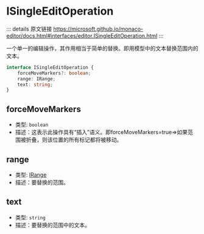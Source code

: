 # ISingleEditOperation

<backTop />
        
::: details 原文链接
https://microsoft.github.io/monaco-editor/docs.html#interfaces/editor.ISingleEditOperation.html
:::


一个单一的编辑操作，其作用相当于简单的替换。即用模型中的文本替换范围内的文本。

```ts
interface ISingleEditOperation {
    forceMoveMarkers?: boolean;
    range: IRange;
    text: string;
}
```

## forceMoveMarkers
- 类型: `boolean`
- 描述：这表示此操作具有“插入”语义。即forceMoveMarkers=true=>如果范围被折叠，则该位置的所有标记都将被移动。
## range
- 类型: [IRange](/api/IRange.md)
- 描述：要替换的范围。
## text
- 类型: `string`
- 描述：要替换的范围中的文本。